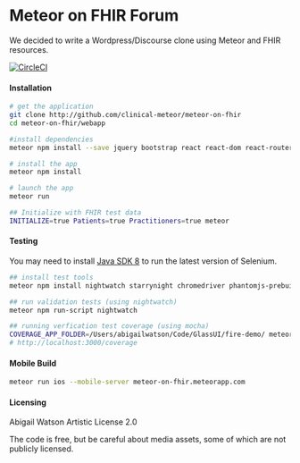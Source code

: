 # Meteor on FHIR Forum
We decided to write a Wordpress/Discourse clone using Meteor and FHIR resources.  

[![CircleCI](https://circleci.com/gh/clinical-meteor/meteor-on-fhir/tree/master.svg?style=svg)](https://circleci.com/gh/clinical-meteor/meteor-on-fhir/tree/master)  


#### Installation

```sh
# get the application
git clone http://github.com/clinical-meteor/meteor-on-fhir
cd meteor-on-fhir/webapp

#install dependencies
meteor npm install --save jquery bootstrap react react-dom react-router react-bootstrap react-komposer react-router-bootstrap faker jquery-validation react-addons-css-transition-group react-addons-pure-render-mixin react-toolbox react-mixin faker react-highcharts eslint-plugin-react eslint-plugin-meteor eslint-config-eslint react-scroll-box

# install the app
meteor npm install

# launch the app
meteor run

## Initialize with FHIR test data
INITIALIZE=true Patients=true Practitioners=true meteor
```


#### Testing    
You may need to install [Java SDK 8](http://www.oracle.com/technetwork/java/javase/downloads/jdk8-downloads-2133151.html) to run the latest version of Selenium.

```sh
## install test tools
meteor npm install nightwatch starrynight chromedriver phantomjs-prebuilt selenium-standalone-jar

## run validation tests (using nightwatch)
meteor npm run-script nightwatch

## running verfication test coverage (using mocha)
COVERAGE_APP_FOLDER=/Users/abigailwatson/Code/GlassUI/fire-demo/ meteor npm run-script coverage
# http://localhost:3000/coverage
```


#### Mobile Build  

```sh
meteor run ios --mobile-server meteor-on-fhir.meteorapp.com
```    



#### Licensing

Abigail Watson
Artistic License 2.0

The code is free, but be careful about media assets, some of which are not publicly licensed.  
